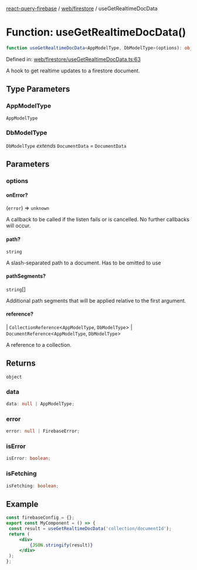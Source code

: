 [react-query-firebase](../../../modules.md) / [web/firestore](../index.md) / useGetRealtimeDocData

# Function: useGetRealtimeDocData()

```ts
function useGetRealtimeDocData<AppModelType, DbModelType>(options): object
```

Defined in: [web/firestore/useGetRealtimeDocData.ts:63](https://github.com/vpishuk/react-query-firebase/blob/10e2945f75363a784c3dfc0e90b9f7a489dcc848/web/firestore/useGetRealtimeDocData.ts#L63)

A hook to get realtime updates to a firestore document.

## Type Parameters

### AppModelType

`AppModelType`

### DbModelType

`DbModelType` *extends* `DocumentData` = `DocumentData`

## Parameters

### options

#### onError?

(`error`) => `unknown`

A callback to be called if the listen fails or is
cancelled. No further callbacks will occur.

#### path?

`string`

A slash-separated path to a document. Has to be omitted to use

#### pathSegments?

`string`[]

Additional path segments that will be applied relative
to the first argument.

#### reference?

  \| `CollectionReference`\<`AppModelType`, `DbModelType`\>
  \| `DocumentReference`\<`AppModelType`, `DbModelType`\>

A reference to a collection.

## Returns

`object`

### data

```ts
data: null | AppModelType;
```

### error

```ts
error: null | FirebaseError;
```

### isError

```ts
isError: boolean;
```

### isFetching

```ts
isFetching: boolean;
```

## Example

```jsx
const firebaseConfig = {};
export const MyComponent = () => {
 const result = useGetRealtimeDocData('collection/documentId');
 return (
     <div>
         {JSON.stringify(result)}
     </div>
 );
};
```
